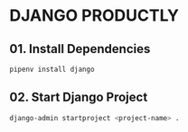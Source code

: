 # DJANGO PRODUCTLY

## 01. Install Dependencies
```bash
pipenv install django
```
## 02. Start Django Project
```bash
django-admin startproject <project-name> .
```